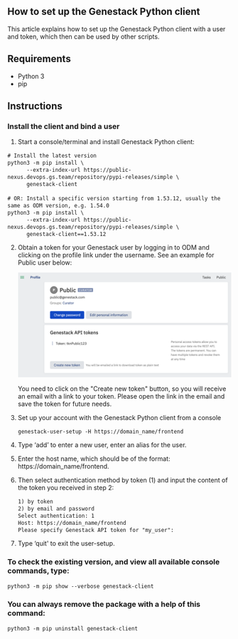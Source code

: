 ## How to set up the Genestack Python client

This article explains how to set up the Genestack Python client with a user and token, which then can be used by other scripts.

## Requirements

* Python 3
* pip

## Instructions

### Install the client and bind a user

1. Start a console/terminal and install Genestack Python client:
```shell
# Install the latest version
python3 -m pip install \
      --extra-index-url https://public-nexus.devops.gs.team/repository/pypi-releases/simple \
      genestack-client

# OR: Install a specific version starting from 1.53.12, usually the same as ODM version, e.g. 1.54.0
python3 -m pip install \
      --extra-index-url https://public-nexus.devops.gs.team/repository/pypi-releases/simple \
      genestack-client==1.53.12
```

2. Obtain a token for your Genestack user by logging in to ODM and clicking on the profile link under the username. 
   See an example for Public user below:

   ![GetToken](Token.png)

   You need to click on the "Create new token" button, so you will receive an email with a link to your token. 
   Please open the link in the email and save the token for future needs.

3. Set up your account with the Genestack Python client from a console
   ```shell
   genestack-user-setup -H https://domain_name/frontend
   ```

4. Type ‘add’ to enter a new user, enter an alias for the user.
5. Enter the host name, which should be of the format: https://domain_name/frontend.
6. Then select authentication method by token (1) and input the content of the token you received in step 2:
   ```shell
   1) by token
   2) by email and password
   Select authentication: 1
   Host: https://domain_name/frontend
   Please specify Genestack API token for "my_user":
   ```
7. Type ‘quit' to exit the user-setup.

### To check the existing version, and view all available console commands, type:

```shell
python3 -m pip show --verbose genestack-client
```

### You can always remove the package with a help of this command:

```shell
python3 -m pip uninstall genestack-client
```
